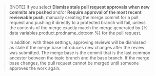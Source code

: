 > [!NOTE] If you select **Dismiss stale pull request approvals when new commits are pushed** and/or **Require approval of the most recent reviewable push**, manually creating the merge commit for a pull request and pushing it directly to a protected branch will fail, unless the contents of the merge exactly match the merge generated by {% data variables.product.prodname_dotcom %} for the pull request.
>
> In addition, with these settings, approving reviews will be dismissed as stale if the merge base introduces new changes after the review was submitted. The merge base is the commit that is the last common ancestor between the topic branch and the base branch. If the merge base changes, the pull request cannot be merged until someone approves the work again.
